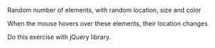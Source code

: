 Random number of elements, with random location, size and color

When the mouse hovers over these elements, their location changes

Do this exercise with jQuery library.
